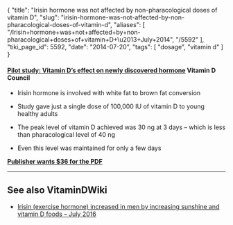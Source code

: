 {
    "title": "Irisin hormone was not affected by non-pharacological doses of vitamin D",
    "slug": "irisin-hormone-was-not-affected-by-non-pharacological-doses-of-vitamin-d",
    "aliases": [
        "/Irisin+hormone+was+not+affected+by+non-pharacological+doses+of+vitamin+D+\u2013+July+2014",
        "/5592"
    ],
    "tiki_page_id": 5592,
    "date": "2014-07-20",
    "tags": [
        "dosage",
        "vitamin d"
    ]
}


#### [Pilot study: Vitamin D’s effect on newly discovered hormone](http://www.vitamindcouncil.org/blog/pilot-study-vitamin-ds-effect-on-newly-discovered-hormone/#) Vitamin D Council

* Irisin hormone is involved with white fat to brown fat conversion

* Study gave just a single dose of 100,000 IU of vitamin D to young healthy adults

* The peak level of vitamin D achieved was 30 ng at 3 days – which is less than pharacological level of 40 ng

* Even this level was maintained for only a few days

 **[Publisher wants $36 for the PDF](http://www.sciencedirect.com/science?_ob=ShoppingCartURL&_method=add&_eid=1-s2.0-S0003426614000717&originContentFamily=serial&_origin=article&_ts=1477043920&md5=e4ac1433c11573a6fd0ec87d7747806b)** 

---

## See also VitaminDWiki

* [Irisin (exercise hormone) increased in men by increasing sunshine and vitamin D foods – July 2016](/tags/irisin-exercise-hormone-increased-in-men-by-increasing-sunshine-and-vitamin-d-foods-july-2016.html)